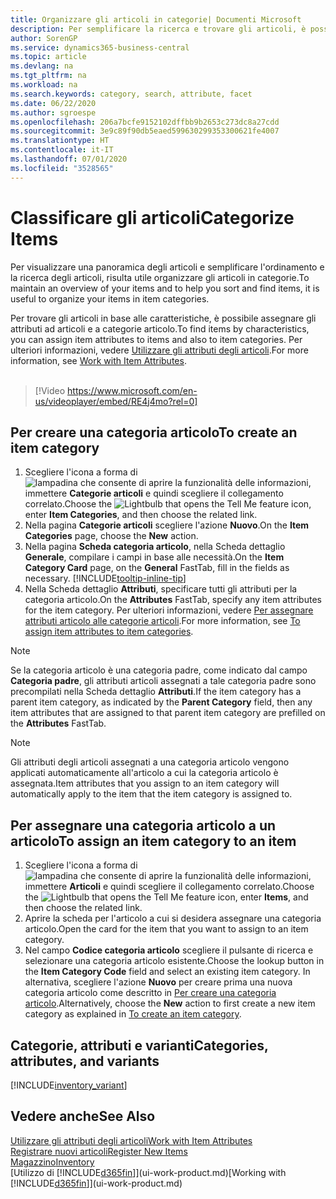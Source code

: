 ```yaml
---
title: Organizzare gli articoli in categorie| Documenti Microsoft
description: Per semplificare la ricerca e trovare gli articoli, è possibile assegnare gli attributi degli articoli e organizzare gli articoli in categorie.
author: SorenGP
ms.service: dynamics365-business-central
ms.topic: article
ms.devlang: na
ms.tgt_pltfrm: na
ms.workload: na
ms.search.keywords: category, search, attribute, facet
ms.date: 06/22/2020
ms.author: sgroespe
ms.openlocfilehash: 206a7bcfe9152102dffbb9b2653c273dc8a27cdd
ms.sourcegitcommit: 3e9c89f90db5eaed599630299353300621fe4007
ms.translationtype: HT
ms.contentlocale: it-IT
ms.lasthandoff: 07/01/2020
ms.locfileid: "3528565"
---
```

# <a name="categorize-items"></a><span data-ttu-id="eeabe-103">Classificare gli articoli</span><span class="sxs-lookup"><span data-stu-id="eeabe-103">Categorize Items</span></span>

<span data-ttu-id="eeabe-104">Per visualizzare una panoramica degli articoli e semplificare l'ordinamento e la ricerca degli articoli, risulta utile organizzare gli articoli in categorie.</span><span class="sxs-lookup"><span data-stu-id="eeabe-104">To maintain an overview of your items and to help you sort and find items, it is useful to organize your items in item categories.</span></span>

<span data-ttu-id="eeabe-105">Per trovare gli articoli in base alle caratteristiche, è possibile assegnare gli attributi ad articoli e a categorie articolo.</span><span class="sxs-lookup"><span data-stu-id="eeabe-105">To find items by characteristics, you can assign item attributes to items and also to item categories.</span></span> <span data-ttu-id="eeabe-106">Per ulteriori informazioni, vedere [Utilizzare gli attributi degli articoli](inventory-how-work-item-attributes.md).</span><span class="sxs-lookup"><span data-stu-id="eeabe-106">For more information, see [Work with Item Attributes](inventory-how-work-item-attributes.md).</span></span>
<br><br>  

> [!Video https://www.microsoft.com/en-us/videoplayer/embed/RE4j4mo?rel=0]

## <a name="to-create-an-item-category"></a><span data-ttu-id="eeabe-107">Per creare una categoria articolo</span><span class="sxs-lookup"><span data-stu-id="eeabe-107">To create an item category</span></span>
1. <span data-ttu-id="eeabe-108">Scegliere l'icona a forma di ![lampadina che consente di aprire la funzionalità delle informazioni](media/ui-search/search_small.png "Informazioni sull'operazione che si desidera eseguire"), immettere **Categorie articoli** e quindi scegliere il collegamento correlato.</span><span class="sxs-lookup"><span data-stu-id="eeabe-108">Choose the ![Lightbulb that opens the Tell Me feature](media/ui-search/search_small.png "Tell me what you want to do") icon, enter **Item Categories**, and then choose the related link.</span></span>
2. <span data-ttu-id="eeabe-109">Nella pagina **Categorie articoli** scegliere l'azione **Nuovo**.</span><span class="sxs-lookup"><span data-stu-id="eeabe-109">On the **Item Categories** page, choose the **New** action.</span></span>
3. <span data-ttu-id="eeabe-110">Nella pagina **Scheda categoria articolo**, nella Scheda dettaglio **Generale**, compilare i campi in base alle necessità.</span><span class="sxs-lookup"><span data-stu-id="eeabe-110">On the **Item Category Card** page, on the **General** FastTab, fill in the fields as necessary.</span></span> [!INCLUDE[tooltip-inline-tip](includes/tooltip-inline-tip_md.md)]
4. <span data-ttu-id="eeabe-111">Nella Scheda dettaglio **Attributi**, specificare tutti gli attributi per la categoria articolo.</span><span class="sxs-lookup"><span data-stu-id="eeabe-111">On the **Attributes** FastTab, specify any item attributes for the item category.</span></span> <span data-ttu-id="eeabe-112">Per ulteriori informazioni, vedere [Per assegnare attributi articolo alle categorie articoli](inventory-how-work-item-attributes.md#to-assign-item-attributes-to-item-categories).</span><span class="sxs-lookup"><span data-stu-id="eeabe-112">For more information, see [To assign item attributes to item categories](inventory-how-work-item-attributes.md#to-assign-item-attributes-to-item-categories).</span></span>

> [!NOTE]  
> <span data-ttu-id="eeabe-113">Se la categoria articolo è una categoria padre, come indicato dal campo **Categoria padre**, gli attributi articoli assegnati a tale categoria padre sono precompilati nella Scheda dettaglio **Attributi**.</span><span class="sxs-lookup"><span data-stu-id="eeabe-113">If the item category has a parent item category, as indicated by the **Parent Category** field, then any item attributes that are assigned to that parent item category are prefilled on the **Attributes** FastTab.</span></span>

> [!NOTE]  
> <span data-ttu-id="eeabe-114">Gli attributi degli articoli assegnati a una categoria articolo vengono applicati automaticamente all'articolo a cui la categoria articolo è assegnata.</span><span class="sxs-lookup"><span data-stu-id="eeabe-114">Item attributes that you assign to an item category will automatically apply to the item that the item category is assigned to.</span></span>

## <a name="to-assign-an-item-category-to-an-item"></a><span data-ttu-id="eeabe-115">Per assegnare una categoria articolo a un articolo</span><span class="sxs-lookup"><span data-stu-id="eeabe-115">To assign an item category to an item</span></span>

1. <span data-ttu-id="eeabe-116">Scegliere l'icona a forma di ![lampadina che consente di aprire la funzionalità delle informazioni](media/ui-search/search_small.png "Informazioni sull'operazione che si desidera eseguire"), immettere **Articoli** e quindi scegliere il collegamento correlato.</span><span class="sxs-lookup"><span data-stu-id="eeabe-116">Choose the ![Lightbulb that opens the Tell Me feature](media/ui-search/search_small.png "Tell me what you want to do") icon, enter **Items**, and then choose the related link.</span></span>
2. <span data-ttu-id="eeabe-117">Aprire la scheda per l'articolo a cui si desidera assegnare una categoria articolo.</span><span class="sxs-lookup"><span data-stu-id="eeabe-117">Open the card for the item that you want to assign to an item category.</span></span>
3. <span data-ttu-id="eeabe-118">Nel campo **Codice categoria articolo** scegliere il pulsante di ricerca e selezionare una categoria articolo esistente.</span><span class="sxs-lookup"><span data-stu-id="eeabe-118">Choose the lookup button in the **Item Category Code** field and select an existing item category.</span></span> <span data-ttu-id="eeabe-119">In alternativa, scegliere l'azione **Nuovo** per creare prima una nuova categoria articolo come descritto in [Per creare una categoria articolo](inventory-how-categorize-items.md#to-create-an-item-category).</span><span class="sxs-lookup"><span data-stu-id="eeabe-119">Alternatively, choose the **New** action to first create a new item category as explained in [To create an item category](inventory-how-categorize-items.md#to-create-an-item-category).</span></span>

## <a name="categories-attributes-and-variants"></a><span data-ttu-id="eeabe-120">Categorie, attributi e varianti</span><span class="sxs-lookup"><span data-stu-id="eeabe-120">Categories, attributes, and variants</span></span>

[!INCLUDE[inventory_variant](includes/inventory_variant.md)]

## <a name="see-also"></a><span data-ttu-id="eeabe-121">Vedere anche</span><span class="sxs-lookup"><span data-stu-id="eeabe-121">See Also</span></span>

[<span data-ttu-id="eeabe-122">Utilizzare gli attributi degli articoli</span><span class="sxs-lookup"><span data-stu-id="eeabe-122">Work with Item Attributes</span></span>](inventory-how-work-item-attributes.md)  
[<span data-ttu-id="eeabe-123">Registrare nuovi articoli</span><span class="sxs-lookup"><span data-stu-id="eeabe-123">Register New Items</span></span>](inventory-how-register-new-items.md)  
[<span data-ttu-id="eeabe-124">Magazzino</span><span class="sxs-lookup"><span data-stu-id="eeabe-124">Inventory</span></span>](inventory-manage-inventory.md)  
<span data-ttu-id="eeabe-125">[Utilizzo di [!INCLUDE[d365fin](includes/d365fin_md.md)]](ui-work-product.md)</span><span class="sxs-lookup"><span data-stu-id="eeabe-125">[Working with [!INCLUDE[d365fin](includes/d365fin_md.md)]](ui-work-product.md)</span></span>

